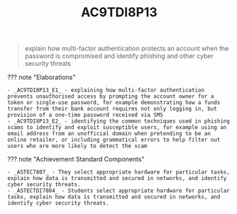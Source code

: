 ﻿---
backlinks:
- title: Learning Areas
  url: /sense/Teaching/Curriculum/v9/v9-learning-areas.html
tags: australian-curriculum
title: AC9TDI8P13
type: note
---
> explain how multi-factor authentication protects an account when the password is compromised and identify phishing and other cyber security threats

??? note "Elaborations"

	- _AC9TDI8P13_E1_ - explaining how multi-factor authentication prevents unauthorised access by prompting the account owner for a token or single-use password, for example demonstrating how a funds transfer from their bank account requires not only logging in, but provision of a one-time password received via SMS
	- _AC9TDI8P13_E2_ - identifying the common techniques used in phishing scams to identify and exploit susceptible users, for example using an email address from an unofficial domain when pretending to be an online retailer, or including grammatical errors to help filter out users who are more likely to detect the scam
??? note "Achievement Standard Components"

	- _ASTEC7807_ - They select appropriate hardware for particular tasks, explain how data is transmitted and secured in networks, and identify cyber security threats.
	- _ASTECTDI7804_ - Students select appropriate hardware for particular tasks, explain how data is transmitted and secured in networks, and identify cyber security threats.